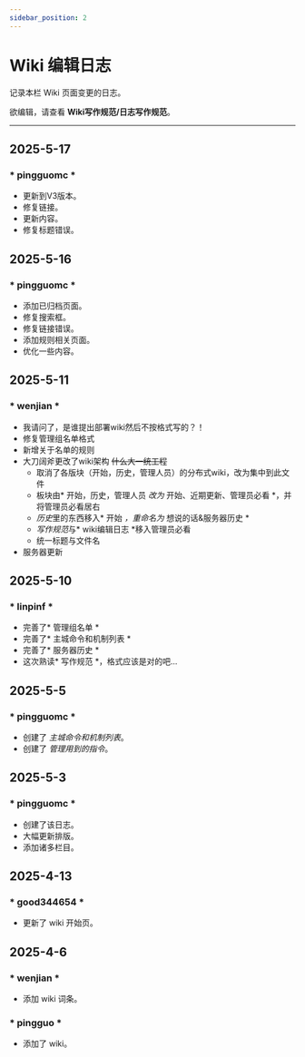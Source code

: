 ```yaml
---
sidebar_position: 2
---
```


# Wiki 编辑日志
记录本栏 Wiki 页面变更的日志。

欲编辑，请查看 **Wiki写作规范/日志写作规范**。

***

## 2025-5-17
### * pingguomc *
* 更新到V3版本。
* 修复链接。
* 更新内容。
* 修复标题错误。


## 2025-5-16
### * pingguomc *
* 添加已归档页面。
* 修复搜索框。
* 修复链接错误。
* 添加规则相关页面。
* 优化一些内容。


## 2025-5-11
### * wenjian *
* 我请问了，是谁提出部署wiki然后不按格式写的？！
* 修复管理组名单格式
* 新增关于名单的规则
* 大刀阔斧更改了wiki架构 ~~什么大一统工程~~
    - 取消了各版块（开始，历史，管理人员）的分布式wiki，改为集中到此文件
	- 板块由* 开始，历史，管理人员 *改为* 开始、近期更新、管理员必看 *，并将管理员必看居右
	- *历史*里的东西移入* 开始 *，重命名为* 想说的话&服务器历史 *
	- *写作规范*与* wiki编辑日志 *移入管理员必看
	- 统一标题与文件名
* 服务器更新

## 2025-5-10
### * linpinf *
* 完善了* 管理组名单 *
* 完善了* 主城命令和机制列表 *
* 完善了* 服务器历史 *
* 这次熟读* 写作规范 *，格式应该是对的吧...

## 2025-5-5
### * pingguomc * 
* 创建了 *主城命令和机制列表*。
* 创建了 *管理用到的指令*。


## 2025-5-3
### * pingguomc *
* 创建了该日志。
* 大幅更新排版。
* 添加诸多栏目。


## 2025-4-13
### * good344654 *
* 更新了 wiki 开始页。


## 2025-4-6

### * wenjian *
* 添加 wiki 词条。

### * pingguo *
* 添加了 wiki。
